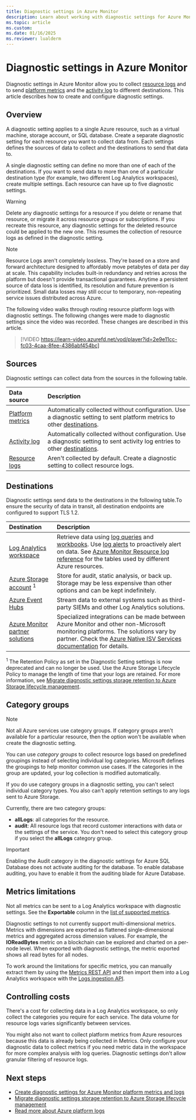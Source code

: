 ```yaml
---
title: Diagnostic settings in Azure Monitor
description: Learn about working with diagnostic settings for Azure Monitor platform metrics and logs.
ms.topic: article
ms.custom:
ms.date: 01/16/2025
ms.reviewer: lualderm
---
```


# Diagnostic settings in Azure Monitor

Diagnostic settings in Azure Monitor allow you to collect [resource logs](./resource-logs.md) and to send [platform metrics](./metrics-supported.md) and the [activity log](./activity-log.md) to different destinations. This article describes how to create and configure diagnostic settings.

## Overview
A diagnostic setting applies to a single Azure resource, such as a virtual machine, storage account, or SQL database. Create a separate diagnostic setting for each resource you want to collect data from. Each settings defines the sources of data to collect and the destinations to send that data to.

A single diagnostic setting can define no more than one of each of the destinations. If you want to send data to more than one of a particular destination type (for example, two different Log Analytics workspaces), create multiple settings. Each resource can have up to five diagnostic settings.

> [!WARNING]
> Delete any diagnostic settings for a resource if you delete or rename that resource, or migrate it across resource groups or subscriptions. If you recreate this resource, any diagnostic settings for the deleted resource could be applied to the new one. This resumes the collection of resource logs as defined in the diagnostic setting. 

> [!NOTE]
>
> Resource Logs aren't completely lossless. They're based on a store and forward architecture designed to affordably move petabytes of data per day at scale. This capability includes built-in redundancy and retries across the platform but doesn't provide transactional guarantees. Anytime a persistent source of data loss is identified, its resolution and future prevention is prioritized. Small data losses may still occur to temporary, non-repeating service issues distributed across Azure.

The following video walks through routing resource platform logs with diagnostic settings. The following changes were made to diagnostic settings since the video was recorded. These changes are described in this article.


> [!VIDEO https://learn-video.azurefd.net/vod/player?id=2e9e11cc-fc03-4caa-8fee-4386abf454bc]

## Sources

Diagnostic settings can collect data from the sources in the following table.

| Data source | Description |
|:---|:---|
| [Platform metrics](./metrics-supported.md) | Automatically collected without configuration. Use a diagnostic setting to sent platform metrics to other [destinations](#destinations). |
| [Activity log](./activity-log.md) | Automatically collected without configuration. Use a diagnostic setting to sent activity log entries to other [destinations](#destinations). |
| [Resource logs](./resource-logs.md) | Aren't collected by default. Create a diagnostic setting to collect resource logs. |

## Destinations

Diagnostic settings send data to the destinations in the following table.To ensure the security of data in transit, all destination endpoints are configured to support TLS 1.2.

| Destination | Description |
|:---|:---|
| [Log Analytics workspace](../logs/workspace-design.md) | Retrieve data using [log queries](../logs/log-query-overview.md) and [workbooks](../visualize/workbooks-overview.md). Use [log alerts](../alerts/alerts-types.md#log-search-alerts) to proactively alert on data. See [Azure Monitor Resource log reference](/azure/azure-monitor/reference/tables-index) for the tables used by different Azure resources. |
| [Azure Storage account](/azure/storage/blobs/) <sup>1</sup> | Store for audit, static analysis, or back up. Storage may be less expensive than other options and can be kept indefinitely.  | 
| [Azure Event Hubs](/azure/event-hubs/) | Stream data to external systems such as third-party SIEMs and other Log Analytics solutions.  |
| [Azure Monitor partner solutions](/azure/partner-solutions/partners#observability)| Specialized integrations can be made between Azure Monitor and other non-Microsoft monitoring platforms. The solutions vary by partner. Check the [Azure Native ISV Services documentation](/azure/partner-solutions/overview) for details.|

<sup>1</sup> The Retention Policy as set in the Diagnostic Setting settings is now deprecated and can no longer be used. Use the Azure Storage Lifecycle Policy to manage the length of time that your logs are retained. For more information, see [Migrate diagnostic settings storage retention to Azure Storage lifecycle management](migrate-to-azure-storage-lifecycle-policy.md).
   
## Category groups

> [!NOTE]
> Not all Azure services use category groups. If category groups aren't available for a particular resource, then the option won't be available when create the diagnostic setting. 

You can use *category groups* to collect resource logs based on predefined groupings instead of selecting individual log categories. Microsoft defines the groupings to help monitor common use cases. If the categories in the group are updated, your log collection is modified automatically. 

If you do use category groups in a diagnostic setting, you can't select individual category types. You also can't apply retention settings to any logs sent to Azure Storage.

Currently, there are two category groups:

- **allLogs**: all categories for the resource.
- **audit**: All resource logs that record customer interactions with data or the settings of the service. You don't need to select this category group if you select the **allLogs** category group.


> [!IMPORTANT]
> Enabling the Audit category in the diagnostic settings for Azure SQL Database does not activate auditing for the database. To enable database auditing, you have to enable it from the auditing blade for Azure Database. 



## Metrics limitations

Not all metrics can be sent to a Log Analytics workspace with diagnostic settings. See the **Exportable** column in the [list of supported metrics](./metrics-supported.md).

Diagnostic settings to not currently support multi-dimensional metrics. Metrics with dimensions are exported as flattened single-dimensional metrics and aggregated across dimension values. For example, the **IOReadBytes** metric on a blockchain can be explored and charted on a per-node level. When exported with diagnostic settings, the metric exported shows all read bytes for all nodes.

To work around the limitations for specific metrics, you can manually extract them by using the [Metrics REST API](/rest/api/monitor/metrics/list) and then import them into a Log Analytics workspace with the [Logs ingestion API](../logs/logs-ingestion-api-overview.md).



## Controlling costs

There's a cost for collecting data in a Log Analytics workspace, so only collect the categories you require for each service. The data volume for resource logs varies significantly between services. 

You might also not want to collect platform metrics from Azure resources because this data is already being collected in Metrics. Only configure your diagnostic data to collect metrics if you need metric data in the workspace for more complex analysis with log queries. Diagnostic settings don't allow granular filtering of resource logs.


## Next steps

- [Create diagnostic settings for Azure Monitor platform metrics and logs](./create-diagnostic-settings.md)
- [Migrate diagnostic settings storage retention to Azure Storage lifecycle management](./migrate-to-azure-storage-lifecycle-policy.md)
- [Read more about Azure platform logs](./platform-logs-overview.md)